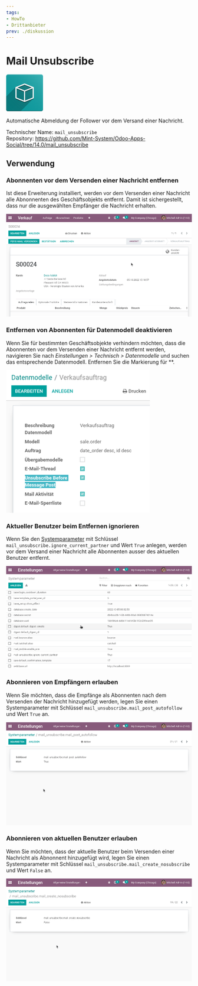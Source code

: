```yaml
---
tags:
- HowTo
- Drittanbieter
prev: ./diskussion
---
```

# Mail Unsubscribe
![icon_oms_box](assets/icon_oms_box.png)

Automatische Abmeldung der Follower vor dem Versand einer Nachricht.
 
Technischer Name: `mail_unsubscribe`\
Repository: <https://github.com/Mint-System/Odoo-Apps-Social/tree/14.0/mail_unsubscribe>

## Verwendung

### Abonnenten vor dem Versenden einer Nachricht entfernen

Ist diese Erweiterung installiert, werden vor dem Versenden einer Nachricht alle Abnonnenten des Geschäftsobjekts entfernt. Damit ist sichergestellt, dass nur die ausgewählten Empfänger die Nachricht erhalten. 

![Mail Unsubscribe](assets/Mail%20Unsubscribe.gif)

### Entfernen von Abonnenten für Datenmodell deaktivieren

Wenn Sie für bestimmten Geschäftsobjekte verhindern möchten, dass die Abonnenten vor dem Versenden einer Nachricht entfernt werden, navigieren Sie nach *Einstellungen > Technisch > Datenmodelle* und suchen das entsprechende Datenmodell. Entfernen Sie die Markierung für **.

![](assets/Mail%20Unsubscribe%20Datenmodelle.png)

### Aktueller Benutzer beim  Entfernen ignorieren

Wenn Sie den [Systemparameter](Entwicklung.md#Systemparameter%20anlegen) mit Schlüssel `mail_unsubscribe.ignore_current_partner` und Wert `True` anlegen, werden vor dem Versand einer Nachricht alle Abonnenten ausser des aktuellen Benutzer entfernt.

![Mail Unsubscribe Ignore Current User](assets/Mail%20Unsubscribe%20Ignore%20Current%20User.gif)

### Abonnieren von Empfängern erlauben

Wenn Sie möchten, dass die Empfänge als Abonnenten nach dem Versenden der Nachricht hinzugefügt werden, legen Sie einen Systemparameter mit Schlüssel `mail_unsubscribe.mail_post_autofollow` und Wert `True` an. 

![Mail Unsubscribe Allow Follow](assets/Mail%20Unsubscribe%20Allow%20Follow.gif)

### Abonnieren von aktuellen Benutzer erlauben

Wenn Sie möchten, dass der aktuelle Benutzer beim Versenden einer Nachricht als Abnonnent hinzugefügt wird, legen Sie einen Systemparameter mit Schlüssel `mail_unsubscribe.mail_create_nosubscribe` und Wert `False` an. 

![Mail Unsubscribe Enable Subscribe](assets/Mail%20Unsubscribe%20Enable%20Subscribe.gif)